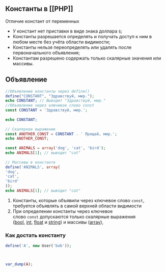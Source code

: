 ## Константы в [[РНР]]

Отличие констант от переменных

- У констант нет приставки в виде знака доллара `$`;
- Константы разрешается определять и получать доступ к ним в любом месте без учёта области видимости;
- Константы нельзя переопределять или удалять после первоначального объявления;
- Константам разрешено содержать только скалярные значения или массивы.
## Объявление

```php
//Объявление константы через define()
define("CONSTANT", "Здравствуй, мир.");  
echo CONSTANT; // Выводит "Здравствуй, мир."
//Объявление через ключивое слово const
const CONSTANT = 'Здравствуй, мир.';  
  
echo CONSTANT;  
  
// Скалярное выражение  
const ANOTHER_CONST = CONSTANT . ' Прощай, мир.';  
echo ANOTHER_CONST;  
  
const ANIMALS = array('dog', 'cat', 'bird');  
echo ANIMALS[1]; // выводит "cat"  
  
// Массивы в константе  
define('ANIMALS', array(  
'dog',  
'cat',  
'bird'  
));  
echo ANIMALS[1]; // выводит "cat"
```
1. Константы, которые объявили через ключевое слово `const`, требуется объявлять в самой верхней области видимости
2. При определении константы через ключевое слово `const` допускаются только скалярные выражения ([bool](https://www.php.net/manual/ru/language.types.boolean.php), [int](https://www.php.net/manual/ru/language.types.integer.php), [float](https://www.php.net/manual/ru/language.types.float.php) и [string](https://www.php.net/manual/ru/language.types.string.php)) и массивы ([array](https://www.php.net/manual/ru/language.types.array.php)),
### Как достать константу

```php
define('A', new User('bob'));

  

var_dump(A);
```
